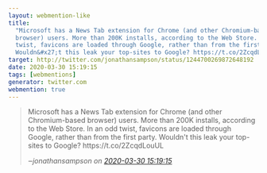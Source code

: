 ```yaml
---
layout: webmention-like
title:
  "Microsoft has a News Tab extension for Chrome (and other Chromium-based
  browser) users. More than 200K installs, according to the Web Store. In an odd
  twist, favicons are loaded through Google, rather than from the first party.
  Wouldn&#x27;t this leak your top-sites to Google? https://t.co/2ZcqdLouUL"
target: http://twitter.com/jonathansampson/status/1244700269872648192
date: 2020-03-30 15:19:15
tags: [webmentions]
generator: twitter.com
webmention: true
---
```


<blockquote class="external-citation">
  <p>
    Microsoft has a News Tab extension for Chrome (and other Chromium-based browser) users. More than 200K installs, according to the Web Store. In an odd twist, favicons are loaded through Google, rather than from the first party. Wouldn&#x27;t this leak your top-sites to Google? https://t.co/2ZcqdLouUL
  </p>
  <cite>‒<span class="p-author p-name">jonathansampson</span>
    on
    <a href="http://twitter.com/jonathansampson/status/1244700269872648192" rel="external nofollow" target="_blank">2020-03-30 15:19:15</a>
  </cite>
</blockquote>
